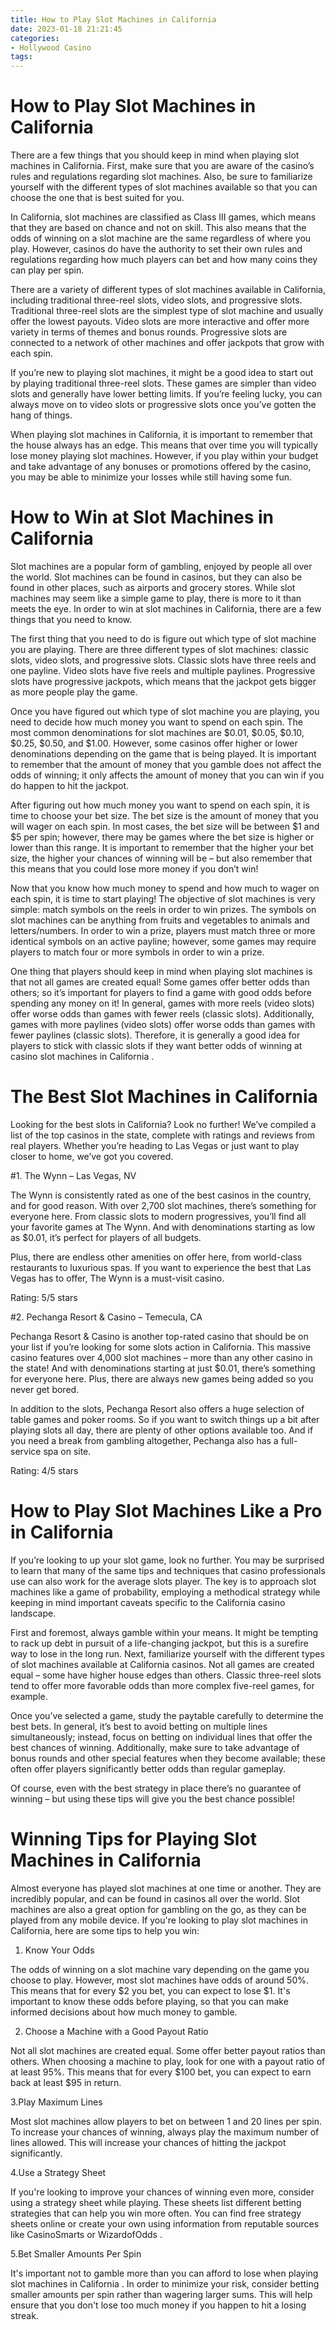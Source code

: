 ```yaml
---
title: How to Play Slot Machines in California
date: 2023-01-18 21:21:45
categories:
- Hollywood Casino
tags:
---
```



#  How to Play Slot Machines in California

There are a few things that you should keep in mind when playing slot machines in California. First, make sure that you are aware of the casino’s rules and regulations regarding slot machines. Also, be sure to familiarize yourself with the different types of slot machines available so that you can choose the one that is best suited for you.

In California, slot machines are classified as Class III games, which means that they are based on chance and not on skill. This also means that the odds of winning on a slot machine are the same regardless of where you play. However, casinos do have the authority to set their own rules and regulations regarding how much players can bet and how many coins they can play per spin.

There are a variety of different types of slot machines available in California, including traditional three-reel slots, video slots, and progressive slots. Traditional three-reel slots are the simplest type of slot machine and usually offer the lowest payouts. Video slots are more interactive and offer more variety in terms of themes and bonus rounds. Progressive slots are connected to a network of other machines and offer jackpots that grow with each spin.

If you’re new to playing slot machines, it might be a good idea to start out by playing traditional three-reel slots. These games are simpler than video slots and generally have lower betting limits. If you’re feeling lucky, you can always move on to video slots or progressive slots once you’ve gotten the hang of things.

When playing slot machines in California, it is important to remember that the house always has an edge. This means that over time you will typically lose money playing slot machines. However, if you play within your budget and take advantage of any bonuses or promotions offered by the casino, you may be able to minimize your losses while still having some fun.

#  How to Win at Slot Machines in California

Slot machines are a popular form of gambling, enjoyed by people all over the world. Slot machines can be found in casinos, but they can also be found in other places, such as airports and grocery stores. While slot machines may seem like a simple game to play, there is more to it than meets the eye. In order to win at slot machines in California, there are a few things that you need to know.

The first thing that you need to do is figure out which type of slot machine you are playing. There are three different types of slot machines: classic slots, video slots, and progressive slots. Classic slots have three reels and one payline. Video slots have five reels and multiple paylines. Progressive slots have progressive jackpots, which means that the jackpot gets bigger as more people play the game.

Once you have figured out which type of slot machine you are playing, you need to decide how much money you want to spend on each spin. The most common denominations for slot machines are $0.01, $0.05, $0.10, $0.25, $0.50, and $1.00. However, some casinos offer higher or lower denominations depending on the game that is being played. It is important to remember that the amount of money that you gamble does not affect the odds of winning; it only affects the amount of money that you can win if you do happen to hit the jackpot.

After figuring out how much money you want to spend on each spin, it is time to choose your bet size. The bet size is the amount of money that you will wager on each spin. In most cases, the bet size will be between $1 and $5 per spin; however, there may be games where the bet size is higher or lower than this range. It is important to remember that the higher your bet size, the higher your chances of winning will be – but also remember that this means that you could lose more money if you don’t win!

Now that you know how much money to spend and how much to wager on each spin, it is time to start playing! The objective of slot machines is very simple: match symbols on the reels in order to win prizes. The symbols on slot machines can be anything from fruits and vegetables to animals and letters/numbers. In order to win a prize, players must match three or more identical symbols on an active payline; however, some games may require players to match four or more symbols in order to win a prize.

One thing that players should keep in mind when playing slot machines is that not all games are created equal! Some games offer better odds than others; so it’s important for players to find a game with good odds before spending any money on it! In general, games with more reels (video slots) offer worse odds than games with fewer reels (classic slots). Additionally, games with more paylines (video slots) offer worse odds than games with fewer paylines (classic slots). Therefore, it is generally a good idea for players to stick with classic slots if they want better odds of winning at casino slot machines in California .

#  The Best Slot Machines in California

Looking for the best slots in California? Look no further! We’ve compiled a list of the top casinos in the state, complete with ratings and reviews from real players. Whether you’re heading to Las Vegas or just want to play closer to home, we’ve got you covered.

#1. The Wynn – Las Vegas, NV

The Wynn is consistently rated as one of the best casinos in the country, and for good reason. With over 2,700 slot machines, there’s something for everyone here. From classic slots to modern progressives, you’ll find all your favorite games at The Wynn. And with denominations starting as low as $0.01, it’s perfect for players of all budgets.

Plus, there are endless other amenities on offer here, from world-class restaurants to luxurious spas. If you want to experience the best that Las Vegas has to offer, The Wynn is a must-visit casino.

Rating: 5/5 stars

#2. Pechanga Resort & Casino – Temecula, CA

Pechanga Resort & Casino is another top-rated casino that should be on your list if you’re looking for some slots action in California. This massive casino features over 4,000 slot machines – more than any other casino in the state! And with denominations starting at just $0.01, there’s something for everyone here. Plus, there are always new games being added so you never get bored.

In addition to the slots, Pechanga Resort also offers a huge selection of table games and poker rooms. So if you want to switch things up a bit after playing slots all day, there are plenty of other options available too. And if you need a break from gambling altogether, Pechanga also has a full-service spa on site.

Rating: 4/5 stars

#  How to Play Slot Machines Like a Pro in California

If you’re looking to up your slot game, look no further. You may be surprised to learn that many of the same tips and techniques that casino professionals use can also work for the average slots player. The key is to approach slot machines like a game of probability, employing a methodical strategy while keeping in mind important caveats specific to the California casino landscape.

First and foremost, always gamble within your means. It might be tempting to rack up debt in pursuit of a life-changing jackpot, but this is a surefire way to lose in the long run. Next, familiarize yourself with the different types of slot machines available at California casinos. Not all games are created equal – some have higher house edges than others. Classic three-reel slots tend to offer more favorable odds than more complex five-reel games, for example.

Once you’ve selected a game, study the paytable carefully to determine the best bets. In general, it’s best to avoid betting on multiple lines simultaneously; instead, focus on betting on individual lines that offer the best chances of winning. Additionally, make sure to take advantage of bonus rounds and other special features when they become available; these often offer players significantly better odds than regular gameplay.

Of course, even with the best strategy in place there’s no guarantee of winning – but using these tips will give you the best chance possible!

#  Winning Tips for Playing Slot Machines in California

Almost everyone has played slot machines at one time or another. They are incredibly popular, and can be found in casinos all over the world. Slot machines are also a great option for gambling on the go, as they can be played from any mobile device. If you're looking to play slot machines in California, here are some tips to help you win:

1. Know Your Odds

The odds of winning on a slot machine vary depending on the game you choose to play. However, most slot machines have odds of around 50%. This means that for every $2 you bet, you can expect to lose $1. It's important to know these odds before playing, so that you can make informed decisions about how much money to gamble.

2. Choose a Machine with a Good Payout Ratio

Not all slot machines are created equal. Some offer better payout ratios than others. When choosing a machine to play, look for one with a payout ratio of at least 95%. This means that for every $100 bet, you can expect to earn back at least $95 in return.

3.Play Maximum Lines

Most slot machines allow players to bet on between 1 and 20 lines per spin. To increase your chances of winning, always play the maximum number of lines allowed. This will increase your chances of hitting the jackpot significantly.

4.Use a Strategy Sheet

If you're looking to improve your chances of winning even more, consider using a strategy sheet while playing. These sheets list different betting strategies that can help you win more often. You can find free strategy sheets online or create your own using information from reputable sources like CasinoSmarts or WizardofOdds .


5.Bet Smaller Amounts Per Spin

It's important not to gamble more than you can afford to lose when playing slot machines in California . In order to minimize your risk, consider betting smaller amounts per spin rather than wagering larger sums. This will help ensure that you don't lose too much money if you happen to hit a losing streak.